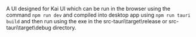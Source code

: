 A UI designed for Kai UI which can be run in the browser using the command `npm run dev` and compiled into desktop app using `npm run tauri build` and then run using the  exe in the src-tauri\target\release or src-tauri\target\debug directory.
